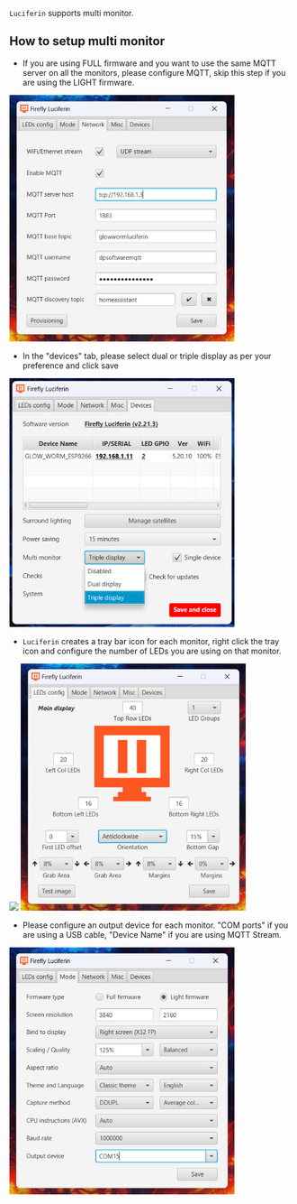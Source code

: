 
`Luciferin` supports multi monitor.

## How to setup multi monitor

- If you are using FULL firmware and you want to use the same MQTT server on all the monitors, please configure MQTT, skip this step if you are using the LIGHT firmware.
<img width="400" src="https://github.com/sblantipodi/firefly_luciferin/blob/dynamic_gpio/data/img/multi_display/multimonitor_1.jpg?raw=true">  
  
  
- In the "devices" tab, please select dual or triple display as per your preference and click save
<img width="400" src="https://github.com/sblantipodi/firefly_luciferin/blob/dynamic_gpio/data/img/multi_display/multimonitor_3.jpg?raw=true">   
  
  
- `Luciferin` creates a tray bar icon for each monitor, right click the tray icon and configure the number of LEDs you are using on that monitor.
<img width="100" src="https://github.com/sblantipodi/firefly_luciferin/blob/dynamic_gpio/data/img/multi_display/triple_monitor_tray_grey.jpg?raw=true">  
 
<img width="400" src="https://github.com/sblantipodi/firefly_luciferin/blob/dynamic_gpio/data/img/multi_display/multimonitor_7.jpg?raw=true">  


- Please configure an output device for each monitor. "COM ports" if you are using a USB cable, "Device Name" if you are using MQTT Stream.
<img width="400" src="https://github.com/sblantipodi/firefly_luciferin/blob/dynamic_gpio/data/img/multi_display/multimonitor_6.jpg?raw=true">  

